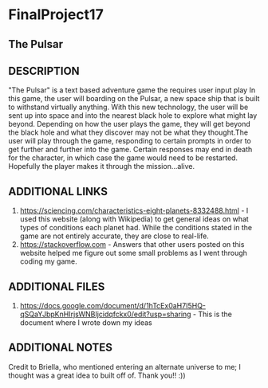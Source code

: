# FinalProject17

## The Pulsar

## DESCRIPTION

"The Pulsar" is a text based adventure game the requires user input play
In this game, the user will boarding on the Pulsar, a new space ship that is built to withstand virtually anything.
With this new technology, the user will be sent up into space and into the nearest black hole to explore what might lay beyond.
Depending on how the user plays the game, they will get beyond the black hole and what they discover may not be what they 
thought.The user will play through the game, responding to certain prompts in order to get further and further into the game. Certain
responses may end in death for the character, in which case the game would need to be restarted. Hopefully the player makes it through
the mission...alive.

## ADDITIONAL LINKS
1. https://sciencing.com/characteristics-eight-planets-8332488.html - I used this website (along with Wikipedia) to get general ideas on what types of conditions each planet had. While the conditions stated in the game are not entirely accurate, they are close to real-life. 
2. https://stackoverflow.com - Answers that other users posted on this website helped me figure out some small problems as I went through coding my game.

## ADDITIONAL FILES
1. https://docs.google.com/document/d/1hTcEx0aH7I5HQ-qSQaYJbpKnHIrjsWNBIjcidqfckx0/edit?usp=sharing - This is the document where I wrote down my ideas

## ADDITIONAL NOTES
Credit to Briella, who mentioned entering an alternate universe to me; I thought was a great idea to built off of. Thank you!! :))
